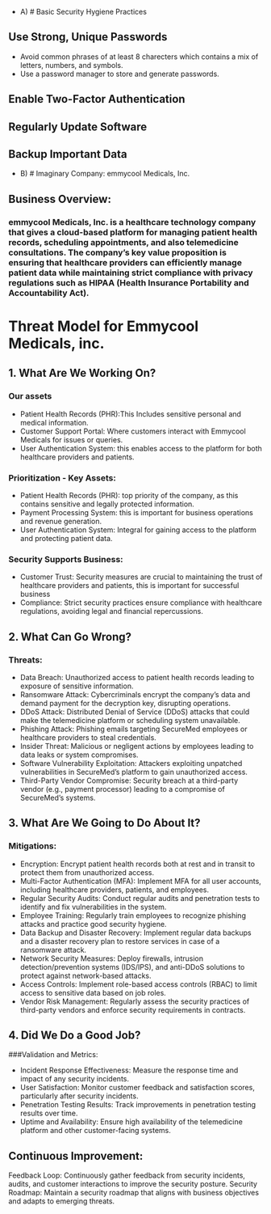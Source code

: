 - A) # Basic Security Hygiene Practices
## Use Strong, Unique Passwords
- Avoid common phrases of at least 8 charecters which contains a mix of letters, numbers, and symbols.
- Use a password manager to store and generate passwords.
## Enable Two-Factor Authentication
## Regularly Update Software
## Backup Important Data



- B) # Imaginary Company: emmycool Medicals, Inc.

## Business Overview:

### emmycool Medicals, Inc. is a healthcare technology company that gives a cloud-based platform for managing patient health records, scheduling appointments, and also telemedicine consultations. The company’s key value proposition is ensuring that healthcare providers can efficiently manage patient data while maintaining strict compliance with privacy regulations such as HIPAA (Health Insurance Portability and Accountability Act).
# Threat Model for Emmycool Medicals, inc.
## 1. What Are We Working On?
### Our assets
- Patient Health Records (PHR):This Includes sensitive personal and medical information.
- Customer Support Portal:  Where customers interact with Emmycool Medicals for issues or queries.
- User Authentication System: this enables access to the platform for both healthcare providers and patients.
### Prioritization - Key Assets:
- Patient Health Records (PHR): top priority of the company, as this contains sensitive and legally protected information.
- Payment Processing System: this is important for business operations and revenue generation.
- User Authentication System: Integral for gaining access to the platform and protecting patient data.
### Security Supports Business:
- Customer Trust: Security measures are crucial to maintaining the trust of healthcare providers and patients, this is important for successful business
- Compliance: Strict security practices ensure compliance with healthcare regulations, avoiding legal and financial repercussions.
##  2. What Can Go Wrong?
### Threats:

- Data Breach: Unauthorized access to patient health records leading to exposure of sensitive information.
- Ransomware Attack: Cybercriminals encrypt the company’s data and demand payment for the decryption key, disrupting operations.
- DDoS Attack: Distributed Denial of Service (DDoS) attacks that could make the telemedicine platform or scheduling system unavailable.
- Phishing Attack: Phishing emails targeting SecureMed employees or healthcare providers to steal credentials.
- Insider Threat: Malicious or negligent actions by employees leading to data leaks or system compromises.
- Software Vulnerability Exploitation: Attackers exploiting unpatched vulnerabilities in SecureMed’s platform to gain unauthorized access.
- Third-Party Vendor Compromise: Security breach at a third-party vendor (e.g., payment processor) leading to a compromise of SecureMed’s systems.
## 3. What Are We Going to Do About It?
### Mitigations:

- Encryption: Encrypt patient health records both at rest and in transit to protect them from unauthorized access.
- Multi-Factor Authentication (MFA): Implement MFA for all user accounts, including healthcare providers, patients, and employees.
- Regular Security Audits: Conduct regular audits and penetration tests to identify and fix vulnerabilities in the system.
- Employee Training: Regularly train employees to recognize phishing attacks and practice good security hygiene.
- Data Backup and Disaster Recovery: Implement regular data backups and a disaster recovery plan to restore services in case of a ransomware attack.
- Network Security Measures: Deploy firewalls, intrusion detection/prevention systems (IDS/IPS), and anti-DDoS solutions to protect against network-based attacks.
- Access Controls: Implement role-based access controls (RBAC) to limit access to sensitive data based on job roles.
- Vendor Risk Management: Regularly assess the security practices of third-party vendors and enforce security requirements in contracts.
## 4. Did We Do a Good Job?
###Validation and Metrics:

- Incident Response Effectiveness: Measure the response time and impact of any security incidents.
- User Satisfaction: Monitor customer feedback and satisfaction scores, particularly after security incidents.
- Penetration Testing Results: Track improvements in penetration testing results over time.
- Uptime and Availability: Ensure high availability of the telemedicine platform and other customer-facing systems.
## Continuous Improvement:

Feedback Loop: Continuously gather feedback from security incidents, audits, and customer interactions to improve the security posture.
Security Roadmap: Maintain a security roadmap that aligns with business objectives and adapts to emerging threats.
